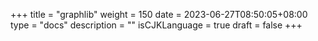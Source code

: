 +++
title = "graphlib"
weight = 150
date = 2023-06-27T08:50:05+08:00
type = "docs"
description = ""
isCJKLanguage = true
draft = false
+++